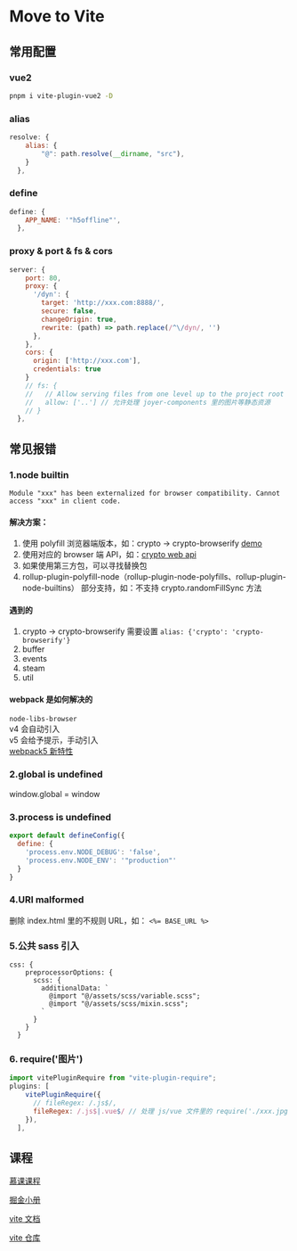 # Move to Vite
## 常用配置
### vue2
```bash
pnpm i vite-plugin-vue2 -D
```
### alias
```js
resolve: {
    alias: {
        "@": path.resolve(__dirname, "src"),
    }
  },
```
### define
```js
define: {
    APP_NAME: '"h5offline"',
  },
```

### proxy & port & fs & cors
```js
server: {
    port: 80,
    proxy: {
      '/dyn': {
        target: 'http://xxx.com:8888/',
        secure: false,
        changeOrigin: true,
        rewrite: (path) => path.replace(/^\/dyn/, '')
      },
    },
    cors: {
      origin: ['http://xxx.com'],
      credentials: true
    }
    // fs: {
    //   // Allow serving files from one level up to the project root
    //   allow: ['..'] // 允许处理 joyer-components 里的图片等静态资源
    // }
  },
```

## 常见报错
### 1.node builtin
`Module "xxx" has been externalized for browser compatibility. Cannot access "xxx" in client code.`

#### 解决方案：

1. 使用 polyfill 浏览器端版本，如：crypto -> crypto-browserify [demo](https://github.com/vitejs/vite/discussions/4479)
2. 使用对应的 browser 端 API，如：[crypto web api](https://developer.mozilla.org/en-US/docs/Web/API/Crypto)
3. 如果使用第三方包，可以寻找替换包
4. rollup-plugin-polyfill-node（rollup-plugin-node-polyfills、rollup-plugin-node-builtins） 部分支持，如：不支持 crypto.randomFillSync 方法


#### 遇到的
1. crypto -> crypto-browserify 需要设置 `alias: {'crypto': 'crypto-browserify'}`     
2. buffer
3. events
4. steam
5. util


#### webpack 是如何解决的

`node-libs-browser`  
v4 会自动引入   
v5 会给予提示，手动引入  
[webpack5 新特性](https://www.jianshu.com/p/eacdd98d25b0)

### 2.global is undefined
window.global = window

### 3.process is undefined
```js
export default defineConfig({
  define: {
    'process.env.NODE_DEBUG': 'false',
    'process.env.NODE_ENV': '"production"'
  }
}
```
### 4.URI malformed
删除 index.html 里的不规则 URL，如： `<%= BASE_URL %>`

### 5.公共 sass 引入
```
css: {
    preprocessorOptions: {
      scss: {
        additionalData: `
          @import "@/assets/scss/variable.scss";
          @import "@/assets/scss/mixin.scss";
        `
      }
    }
  }
```
### 6. require('图片')
```js
import vitePluginRequire from "vite-plugin-require";
plugins: [
    vitePluginRequire({
      // fileRegex: /.js$/,
      fileRegex: /.js$|.vue$/ // 处理 js/vue 文件里的 require('./xxx.jpg')
    }),
  ],
```
## 课程

[慕课课程](https://coding.imooc.com/class/523.html)

[掘金小册](https://s.juejin.cn/ds/2dPSFtU/)

[vite 文档](https://vitejs.cn/)

[vite 仓库](https://github.com/vitejs/vite)
